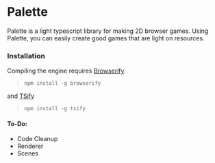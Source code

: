 # Palette

Palette is a light typescript library for making 2D browser games. Using Palette, you can easily create good games that are light on resources.

### Installation
Compiling the engine requires [Browserify](http://browserify.org/)
>`npm install -g browserify`

and [TSify](https://github.com/TypeStrong/tsify)
>`npm install -g tsify`

#### To-Do:
- Code Cleanup
- Renderer
- Scenes

